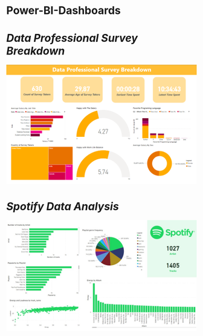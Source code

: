 # Power-BI-Dashboards


# ***Data Professional Survey Breakdown***

![Power BI dashboard](image.png)


# ***Spotify Data Analysis***

![Power BI dashboard](image2.jpg)
